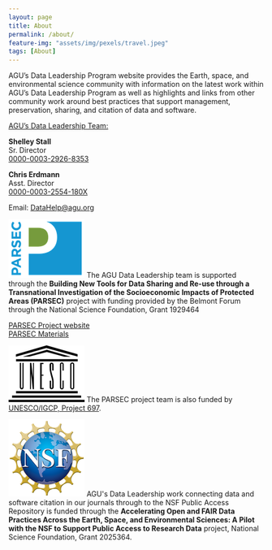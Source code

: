```yaml
---
layout: page
title: About
permalink: /about/
feature-img: "assets/img/pexels/travel.jpeg"
tags: [About]
---
```


AGU’s Data Leadership Program website provides the Earth, space, and environmental science community with information on the latest work within AGU’s Data Leadership Program as well as highlights and links from other community work around best practices that support management, preservation, sharing, and citation of data and software. 

<u>AGU’s Data Leadership Team:</u>
  
**Shelley Stall**  
Sr. Director  
[0000-0003-2926-8353](https://orcid.org/0000-0003-2926-8353)  
  
**Chris Erdmann**  
Asst. Director  
[0000-0003-2554-180X](https://orcid.org/0000-0003-2554-180X)  
  
Email: [DataHelp@agu.org](mailto:DataHelp@agu.org) 
 

![PARSEC logo](/assets/img/about/parsec-logo-150pxWide.png "PARSEC logo") The AGU Data Leadership team is supported through the **Building New Tools for Data Sharing and Re-use through a Transnational Investigation of the Socioeconomic Impacts of Protected Areas (PARSEC)** project with funding provided by the Belmont Forum through the National Science Foundation, Grant 1929464   

[PARSEC Project website](http://parsecproject.org)  
[PARSEC Materials](https://zenodo.org/communities/parsec/)  

![UNESCO logo](/assets/img/about/808px-UNESCO_logo-150pxWide.png "UNESCO logo") The PARSEC project team is also funded by [UNESCO/IGCP, Project 697](http://www.unesco.org/new/en/natural-sciences/environment/earth-sciences/international-geoscience-programme/igcp-projects/earth-resources/igcp-project-697/). 
 
![NSF logo](/assets/img/about/NSF_4-Color_bitmap_Logo-150pxWide.png "NSF logo") AGU's Data Leadership work connecting data and software citation in our journals through to the NSF Public Access Repository is funded through the **Accelerating Open and FAIR Data Practices Across the Earth, Space, and Environmental Sciences: A Pilot with the NSF to Support Public Access to Research Data** project, National Science Foundation, Grant 2025364.

